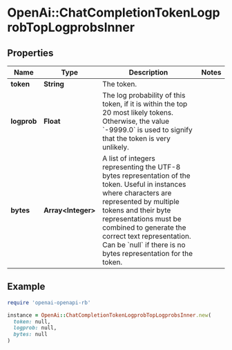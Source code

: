 # OpenAi::ChatCompletionTokenLogprobTopLogprobsInner

## Properties

| Name | Type | Description | Notes |
| ---- | ---- | ----------- | ----- |
| **token** | **String** | The token. |  |
| **logprob** | **Float** | The log probability of this token, if it is within the top 20 most likely tokens. Otherwise, the value &#x60;-9999.0&#x60; is used to signify that the token is very unlikely. |  |
| **bytes** | **Array&lt;Integer&gt;** | A list of integers representing the UTF-8 bytes representation of the token. Useful in instances where characters are represented by multiple tokens and their byte representations must be combined to generate the correct text representation. Can be &#x60;null&#x60; if there is no bytes representation for the token. |  |

## Example

```ruby
require 'openai-openapi-rb'

instance = OpenAi::ChatCompletionTokenLogprobTopLogprobsInner.new(
  token: null,
  logprob: null,
  bytes: null
)
```

